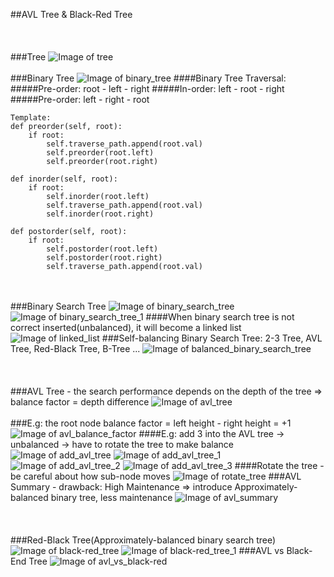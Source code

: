 ##AVL Tree & Black-Red Tree
<br></br>
<br></br>
###Tree
![Image of tree](imgs/tree.jpg)
<br></br>
###Binary Tree
![Image of binary_tree](imgs/binary_tree.jpg)
####Binary Tree Traversal:
#####Pre-order: root - left - right
#####In-order: left - root - right
#####Pre-order: left - right - root
```
Template:
def preorder(self, root):
    if root:
        self.traverse_path.append(root.val)
        self.preorder(root.left)
        self.preorder(root.right)

def inorder(self, root):
    if root:
        self.inorder(root.left)
        self.traverse_path.append(root.val)
        self.inorder(root.right)

def postorder(self, root):
    if root:
        self.postorder(root.left)
        self.postorder(root.right)
        self.traverse_path.append(root.val)
```
<br></br>
###Binary Search Tree
![Image of binary_search_tree](imgs/binary_search_tree.jpg)
![Image of binary_search_tree_1](imgs/binary_search_tree_1.jpg)
####When binary search tree is not correct inserted(unbalanced), it will become a linked list
![Image of linked_list](imgs/linked_list.jpg)
###Self-balancing Binary Search Tree: 2-3 Tree, AVL Tree, Red-Black Tree, B-Tree ...
![Image of balanced_binary_search_tree](imgs/balanced_binary_search_tree.jpg)
<br></br>
<br></br>
###AVL Tree - the search performance depends on the depth of the tree => balance factor = depth difference
![Image of avl_tree](imgs/avl_tree.jpg)<br></br>
###E.g: the root node balance factor = left height - right height = +1
![Image of avl_balance_factor](imgs/avl_balance_factor.jpg)
####E.g: add 3 into the AVL tree -> unbalanced -> have to rotate the tree to make balance
![Image of add_avl_tree](imgs/add_avl_tree.jpg)
![Image of add_avl_tree_1](imgs/add_avl_tree_1.jpg)
![Image of add_avl_tree_2](imgs/add_avl_tree_2.jpg)
![Image of add_avl_tree_3](imgs/add_avl_tree_3.jpg)
####Rotate the tree - be careful about how sub-node moves
![Image of rotate_tree](imgs/rotate_tree.jpg)
###AVL Summary - drawback: High Maintenance => introduce Approximately-balanced binary tree, less maintenance
![Image of avl_summary](imgs/avl_summary.jpg)
<br></br>
<br></br>
###Red-Black Tree(Approximately-balanced binary search tree)
![Image of black-red_tree](imgs/black-red_tree.jpg)
![Image of black-red_tree_1](imgs/black-red_tree_1.jpg)
###AVL vs Black-End Tree
![Image of avl_vs_black-red](imgs/avl_vs_black-red.jpg)
